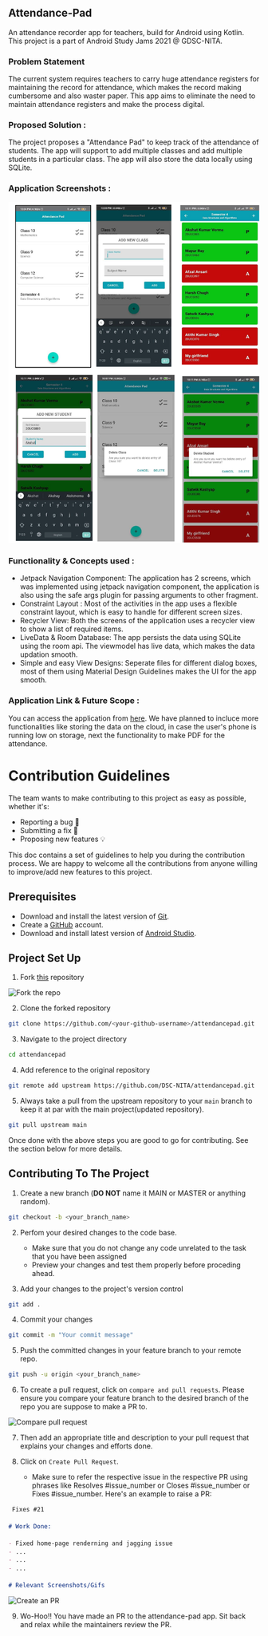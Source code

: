 ## Attendance-Pad

An attendance recorder app for teachers, build for Android using Kotlin. This project is a part of Android Study Jams 2021 @ GDSC-NITA.

### Problem Statement

The current system requires teachers to carry huge attendance registers for maintaining the record for attendance, which makes the record making cumbersome and also waster paper. This app aims to eliminate the need to maintain attendance registers and make the process digital.

### Proposed Solution :

The project proposes a "Attendance Pad" to keep track of the attendance of students. The app will support to add multiple classes and add multiple students in a particular class. The app will also store the data locally using SQLite.

### Application Screenshots :
![Application Screenshots](./doc_assets/app_screenshots.png)

### Functionality & Concepts used :
* Jetpack Navigation Component: The application has 2 screens, which was implemented using jetpack navigation component, the application is also using the safe args plugin for passing arguments to other fragment. 
* Constraint Layout : Most of the activities in the app uses a flexible constraint layout, which is easy to handle for different screen sizes. 
* Recycler View: Both the screens of the application uses a recycler view to show a list of required items. 
* LiveData & Room Database: The app persists the data using SQLite using the room api. The viewmodel has live data, which makes the data updation smooth. 
* Simple and easy View Designs: Seperate files for different dialog boxes, most of them using Material Design Guidelines makes the UI for the app smooth.

### Application Link & Future Scope :
You can access the application from [here](https://drive.google.com/file/d/1UIQFQTDx1yQbl3CJSg2xmuWRD-cn_pB0/view?usp=sharing).
We have planned to incluce more functionalities like storing the data on the cloud, in case the user's phone is running low on storage, next the functionality to make PDF for the attendance. 


# Contribution Guidelines

The team wants to make contributing to this project as easy as possible, whether it's:

* Reporting a bug 🐛
* Submitting a fix 🔎
* Proposing new features 💡

This doc contains a set of guidelines to help you during the contribution process. We are happy to welcome all the contributions from anyone willing to improve/add new features to this project.

## Prerequisites

* Download and install the latest version of [Git](https://git-scm.com/downloads).
* Create a [GitHub](https://github.com/join) account.
* Download and install latest version of [Android Studio](https://developer.android.com/studio).

## Project Set Up

1. Fork [this](https://github.com/DSC-NITA/attendancepad) repository

![Fork the repo](./doc_assets/fork.png)

2. Clone the forked repository

```bash
git clone https://github.com/<your-github-username>/attendancepad.git
```

3. Navigate to the project directory

```bash
cd attendancepad
```

4. Add reference to the original repository

```bash
git remote add upstream https://github.com/DSC-NITA/attendancepad.git
```

5. Always take a pull from the upstream repository to your `main` branch to keep it at par with the main project(updated repository).

```bash
git pull upstream main
```

Once done with the above steps you are good to go for contributing. See the section below for more details.

## Contributing To The Project

1. Create a new branch (**DO NOT** name it MAIN or MASTER or anything random).

```bash
git checkout -b <your_branch_name>
```

2. Perfom your desired changes to the code base.

    * Make sure that you do not change any code unrelated to the task that you have been assigned
    * Preview your changes and test them properly before proceding ahead.

3. Add your changes to the project's version control

```bash
git add .
```

4. Commit your changes

```bash
git commit -m "Your commit message"
```

5. Push the committed changes in your feature branch to your remote repo.

```bash
git push -u origin <your_branch_name>
```

6. To create a pull request, click on `compare and pull requests`. Please ensure you compare your feature branch to the desired branch of the repo you are suppose to make a PR to.

![Compare pull request](./doc_assets/compare_pull.png)

7. Then add an appropriate title and description to your pull request that explains your changes and efforts done.

8. Click on `Create Pull Request`.

    * Make sure to refer the respective issue in the respective PR using phrases like Resolves #issue_number or Closes #issue_number or Fixes #issue_number. Here's an example to raise a PR:

```markdown
 Fixes #21

# Work Done:

- Fixed home-page renderning and jagging issue
- ...
- ...
- ...

# Relevant Screenshots/Gifs
```

![Create an PR](./doc_assets/create_pr.png)

9. Wo-Hoo!! You have made an PR to the attendance-pad app. Sit back and relax while the maintainers review the PR.
